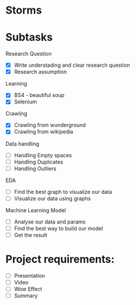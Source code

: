 # Storms


# Subtasks 
Research Question <br>
- [X] Write understading and clear research question
- [X] Research assumption

Learning <br>
- [X] BS4 - beautiful soup
- [X] Selenium

Crawling <br>
- [X] Crawling from wunderground
- [X] Crawling from wikipedia

Data handling <br>
- [ ] Handling Empty spaces
- [ ] Handling Duplicates
- [ ] Handling Outliers

EDA  <br>
- [ ] Find the best graph to visualize our data
- [ ] Visualize our data using graphs

Machine Learning Model  <br>
- [ ] Analyse our data and params
- [ ] Find the best way to build our model
- [ ] Get the result

# Project requirements:
- [ ] Presentation
- [ ] Video
- [ ] Wow Effect
- [ ] Summary
